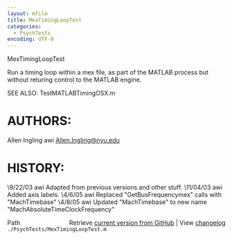```yaml
---
layout: mfile
title: MexTimingLoopTest
categories:
  - PsychTests
encoding: UTF-8
---
```


MexTimingLoopTest

Run a timing loop within a mex file, as part of the MATLAB process but without returing control to the
 MATLAB engine.

SEE ALSO: TestMATLABTimingOSX.m

# AUTHORS:
Allen Ingling     awi     Allen.Ingling@nyu.edu

# HISTORY:
\9/22/03   awi     Adapted from previous versions and other stuff.
\11/04/03  awi     Added axis labels.
\4/6/05    awi     Replaced "GetBusFrequencymex" calls with "MachTimebase"
\4/8/05    awi     Updated "MachTimebase" to new name "MachAbsoluteTimeClockFrequency"


<div class="code_header" style="text-align:right;">
  <span style="float:left;">Path&nbsp;&nbsp;</span> <span class="counter">Retrieve <a href=
  "https://raw.github.com/Psychtoolbox-3/Psychtoolbox-3/beta/./PsychTests/MexTimingLoopTest.m">current version from GitHub</a> | View <a href=
  "https://github.com/Psychtoolbox-3/Psychtoolbox-3/commits/beta/./PsychTests/MexTimingLoopTest.m">changelog</a></span>
</div>
<div class="code">
  <code>./PsychTests/MexTimingLoopTest.m</code>
</div>
